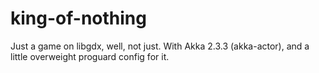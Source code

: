king-of-nothing
===============

Just a game on libgdx, well, not just.
With Akka 2.3.3 (akka-actor), and a little overweight proguard config for it.
